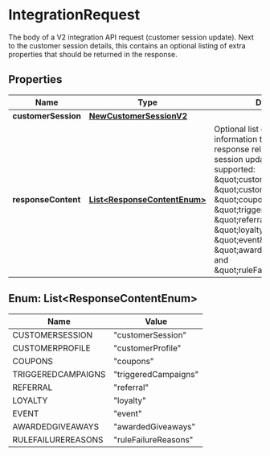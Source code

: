 

# IntegrationRequest

The body of a V2 integration API request (customer session update). Next to the customer session details, this contains an optional listing of extra properties that should be returned in the response.
## Properties

Name | Type | Description | Notes
------------ | ------------- | ------------- | -------------
**customerSession** | [**NewCustomerSessionV2**](NewCustomerSessionV2.md) |  | 
**responseContent** | [**List&lt;ResponseContentEnum&gt;**](#List&lt;ResponseContentEnum&gt;) | Optional list of requested information to be present on the response related to the customer session update. Currently supported: \&quot;customerSession\&quot;, \&quot;customerProfile\&quot;, \&quot;coupons\&quot;, \&quot;triggeredCampaigns\&quot;, \&quot;referral\&quot;, \&quot;loyalty\&quot;, \&quot;event\&quot;, \&quot;awardedGiveaways\&quot; and \&quot;ruleFailureReasons\&quot;.  |  [optional]



## Enum: List&lt;ResponseContentEnum&gt;

Name | Value
---- | -----
CUSTOMERSESSION | &quot;customerSession&quot;
CUSTOMERPROFILE | &quot;customerProfile&quot;
COUPONS | &quot;coupons&quot;
TRIGGEREDCAMPAIGNS | &quot;triggeredCampaigns&quot;
REFERRAL | &quot;referral&quot;
LOYALTY | &quot;loyalty&quot;
EVENT | &quot;event&quot;
AWARDEDGIVEAWAYS | &quot;awardedGiveaways&quot;
RULEFAILUREREASONS | &quot;ruleFailureReasons&quot;



